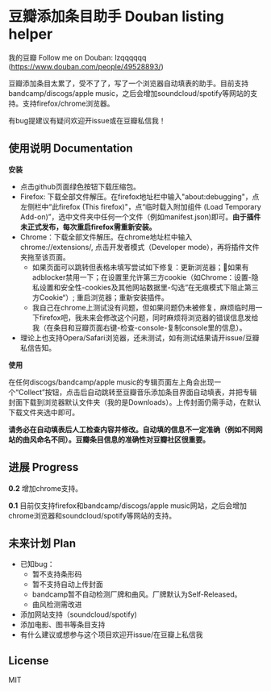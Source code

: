 # 豆瓣添加条目助手 Douban listing helper

我的豆瓣 Follow me on Douban: lzqqqqqq (https://www.douban.com/people/49528893/)

豆瓣添加条目太累了，受不了了，写了一个浏览器自动填表的助手。目前支持bandcamp/discogs/apple music，之后会增加soundcloud/spotify等网站的支持。支持firefox/chrome浏览器。

有bug提建议有疑问欢迎开issue或在豆瓣私信我！

## 使用说明 Documentation

**安装**
- 点击github页面绿色按钮下载压缩包。
- Firefox: 下载全部文件解压。在firefox地址栏中输入"about:debugging"，点左侧栏中“此firefox (This firefox)"，点“临时载入附加组件 (Load Temporary Add-on)”，选中文件夹中任何一个文件（例如manifest.json)即可。**由于插件未正式发布，每次重启firefox需重新安装。**
- Chrome：下载全部文件解压。在chrome地址栏中输入chrome://extensions/, 点击开发者模式（Developer mode），再将插件文件夹拖至该页面。
    - 如果页面可以跳转但表格未填写尝试如下修复：更新浏览器；如果有adblocker禁用一下；在设置里允许第三方cookie（如Chrome：设置-隐私设置和安全性-cookies及其他网站数据里-勾选”在无痕模式下阻止第三方Cookie“）; 重启浏览器；重新安装插件。
    - 我自己在chrome上测试没有问题，但如果问题仍未被修复，麻烦临时用一下firefox吧，我未来会修改这个问题，同时麻烦将浏览器的错误信息发给我（在条目和豆瓣页面右键-检查-console-复制console里的信息）。
- 理论上也支持Opera/Safari浏览器，还未测试，如有测试结果请开issue/豆瓣私信告知。

**使用**

在任何discogs/bandcamp/apple music的专辑页面左上角会出现一个“Collect”按钮，点击后自动跳转至豆瓣音乐添加条目界面自动填表，并把专辑封面下载到浏览器默认文件夹（我的是Downloads）。上传封面仍需手动，在默认下载文件夹选中即可。

**请务必在自动填表后人工检查内容并修改。自动填的信息不一定准确（例如不同网站的曲风命名不同）。豆瓣条目信息的准确性对豆瓣社区很重要。**

## 进展 Progress

**0.2** 增加chrome支持。

**0.1** 目前仅支持firefox和bandcamp/discogs/apple music网站，之后会增加chrome浏览器和soundcloud/spotify等网站的支持。

## 未来计划 Plan
- 已知bug：
    - 暂不支持条形码
    - 暂不支持自动上传封面
    - bandcamp暂不自动检测厂牌和曲风。厂牌默认为Self-Released。
    - 曲风检测需改进
- 添加网站支持（soundcloud/spotify)
- 添加电影、图书等条目支持
- 有什么建议或想参与这个项目欢迎开issue/在豆瓣上私信我 

## License 

MIT 